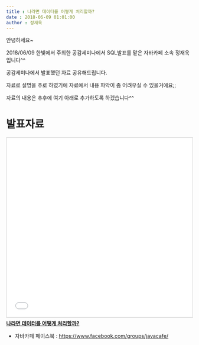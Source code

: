 ```yaml
---
title : 나라면 데이터를 어떻게 처리할까?
date : 2018-06-09 01:01:00
author : 정재욱
---
```


안녕하세요~

2018/06/09 한빛에서 주최한 공감세미나에서 SQL발표를 맡은 자바카페 소속 정재욱입니다^^

공감세미나에서 발표했던 자료 공유해드립니다.

자료로 설명을 주로 하였기에 자료에서 내용 파악이 좀 어려우실 수 있을거에요;;

자료의 내용은 추후에 여기 아래로 추가하도록 하겠습니다^^

# 발표자료
<iframe src="//www.slideshare.net/slideshow/embed_code/key/soq1C6W8JGoCti" width="595" height="485" frameborder="0" marginwidth="0" marginheight="0" scrolling="no" style="border:1px solid #CCC; border-width:1px; margin-bottom:5px; max-width: 100%;" allowfullscreen> </iframe>
<div style="margin-bottom:5px"> <strong> <a href="//www.slideshare.net/JaeukJung2/20180609-sql-presentation" title="나라면 데이터를 어떻게 처리할까?" target="_blank">나라면 데이터를 어떻게 처리할까?</a> </strong> </div>

* 자바카페 페이스북 : https://www.facebook.com/groups/javacafe/
